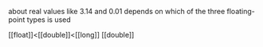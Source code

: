 about real values like 3.14 and 0.01
depends on which of the three floating-point types is used

[[float]]<[[double]]<[[long]] [[double]]

